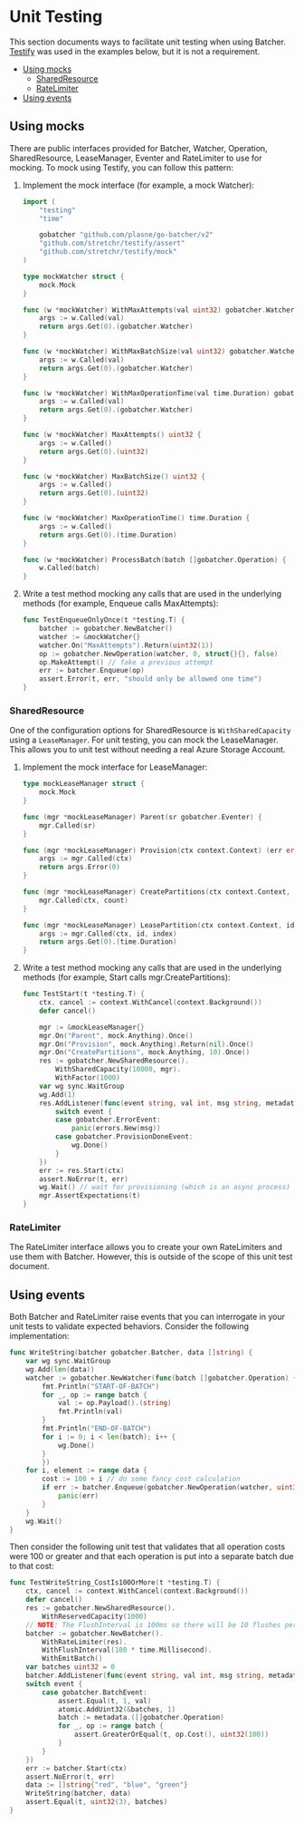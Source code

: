 # Unit Testing

This section documents ways to facilitate unit testing when using Batcher. [Testify](https://github.com/stretchr/testify) was used in the examples below, but it is not a requirement.

- [Using mocks](#using-mocks)
  - [SharedResource](#sharedresource)
  - [RateLimiter](#ratelimiter)
- [Using events](#using-events)

## Using mocks

There are public interfaces provided for Batcher, Watcher, Operation, SharedResource, LeaseManager, Eventer and RateLimiter to use for mocking. To mock using Testify, you can follow this pattern:

1. Implement the mock interface (for example, a mock Watcher):

    ```go
    import (
        "testing"
        "time"

        gobatcher "github.com/plasne/go-batcher/v2"
        "github.com/stretchr/testify/assert"
        "github.com/stretchr/testify/mock"
    )

    type mockWatcher struct {
        mock.Mock
    }

    func (w *mockWatcher) WithMaxAttempts(val uint32) gobatcher.Watcher {
        args := w.Called(val)
        return args.Get(0).(gobatcher.Watcher)
    }

    func (w *mockWatcher) WithMaxBatchSize(val uint32) gobatcher.Watcher {
        args := w.Called(val)
        return args.Get(0).(gobatcher.Watcher)
    }

    func (w *mockWatcher) WithMaxOperationTime(val time.Duration) gobatcher.Watcher {
        args := w.Called(val)
        return args.Get(0).(gobatcher.Watcher)
    }

    func (w *mockWatcher) MaxAttempts() uint32 {
        args := w.Called()
        return args.Get(0).(uint32)
    }

    func (w *mockWatcher) MaxBatchSize() uint32 {
        args := w.Called()
        return args.Get(0).(uint32)
    }

    func (w *mockWatcher) MaxOperationTime() time.Duration {
        args := w.Called()
        return args.Get(0).(time.Duration)
    }

    func (w *mockWatcher) ProcessBatch(batch []gobatcher.Operation) {
        w.Called(batch)
    }
    ```

1. Write a test method mocking any calls that are used in the underlying methods (for example, Enqueue calls MaxAttempts):

    ```go
    func TestEnqueueOnlyOnce(t *testing.T) {
        batcher := gobatcher.NewBatcher()
        watcher := &mockWatcher{}
        watcher.On("MaxAttempts").Return(uint32(1))
        op := gobatcher.NewOperation(watcher, 0, struct{}{}, false)
        op.MakeAttempt() // fake a previous attempt
        err := batcher.Enqueue(op)
        assert.Error(t, err, "should only be allowed one time")
    }
    ```

### SharedResource
<!-- TODO: Review -->
One of the configuration options for SharedResource is `WithSharedCapacity` using a `LeaseManager`. For unit testing, you can mock the LeaseManager. This allows you to unit test without needing a real Azure Storage Account.

1. Implement the mock interface for LeaseManager:

    ```go
    type mockLeaseManager struct {
        mock.Mock
    }

    func (mgr *mockLeaseManager) Parent(sr gobatcher.Eventer) {
        mgr.Called(sr)
    }

    func (mgr *mockLeaseManager) Provision(ctx context.Context) (err error) {
        args := mgr.Called(ctx)
        return args.Error(0)
    }

    func (mgr *mockLeaseManager) CreatePartitions(ctx context.Context, count int) {
        mgr.Called(ctx, count)
    }

    func (mgr *mockLeaseManager) LeasePartition(ctx context.Context, id string, index uint32) (leaseTime time.Duration) {
        args := mgr.Called(ctx, id, index)
        return args.Get(0).(time.Duration)
    }
    ```

1. Write a test method mocking any calls that are used in the underlying methods (for example, Start calls mgr.CreatePartitions):

    ```go
    func TestStart(t *testing.T) {
        ctx, cancel := context.WithCancel(context.Background())
        defer cancel()

        mgr := &mockLeaseManager{}
        mgr.On("Parent", mock.Anything).Once()
        mgr.On("Provision", mock.Anything).Return(nil).Once()
        mgr.On("CreatePartitions", mock.Anything, 10).Once()
        res := gobatcher.NewSharedResource().
            WithSharedCapacity(10000, mgr).
            WithFactor(1000)
        var wg sync.WaitGroup
        wg.Add(1)
        res.AddListener(func(event string, val int, msg string, metadata interface{}) {
            switch event {
            case gobatcher.ErrorEvent:
                panic(errors.New(msg))
            case gobatcher.ProvisionDoneEvent:
                wg.Done()
            }
        })
        err := res.Start(ctx)
        assert.NoError(t, err)
        wg.Wait() // wait for provisioning (which is an async process) to finish
        mgr.AssertExpectations(t)
    }
    ```

### RateLimiter

The RateLimiter interface allows you to create your own RateLimiters and use them with Batcher. However, this is outside of the scope of this unit test document.

## Using events

Both Batcher and RateLimiter raise events that you can interrogate in your unit tests to validate expected behaviors. Consider the following implementation:

```go
func WriteString(batcher gobatcher.Batcher, data []string) {
    var wg sync.WaitGroup
    wg.Add(len(data))
    watcher := gobatcher.NewWatcher(func(batch []gobatcher.Operation) {
        fmt.Println("START-OF-BATCH")
        for _, op := range batch {
            val := op.Payload().(string)
            fmt.Println(val)
        }
        fmt.Println("END-OF-BATCH")
        for i := 0; i < len(batch); i++ {
            wg.Done()
        }
        })
    for i, element := range data {
        cost := 100 + i // do some fancy cost calculation
        if err := batcher.Enqueue(gobatcher.NewOperation(watcher, uint32(cost), element, true)); err != nil {
            panic(err)
        }
    }
    wg.Wait()
}
```

Then consider the following unit test that validates that all operation costs were 100 or greater and that each operation is put into a separate batch due to that cost:

```go
func TestWriteString_CostIs100OrMore(t *testing.T) {
    ctx, cancel := context.WithCancel(context.Background())
    defer cancel()
    res := gobatcher.NewSharedResource().
        WithReservedCapacity(1000)
    // NOTE: The FlushInterval is 100ms so there will be 10 flushes per second with 100 capacity each, so operations that are 100 or more should be in their own batches
    batcher := gobatcher.NewBatcher().
        WithRateLimiter(res).
        WithFlushInterval(100 * time.Millisecond).
        WithEmitBatch()
    var batches uint32 = 0
    batcher.AddListener(func(event string, val int, msg string, metadata interface{}) {
    switch event {
        case gobatcher.BatchEvent:
            assert.Equal(t, 1, val)
            atomic.AddUint32(&batches, 1)
            batch := metadata.([]gobatcher.Operation)
            for _, op := range batch {
                assert.GreaterOrEqual(t, op.Cost(), uint32(100))
            }
        }
    })
    err := batcher.Start(ctx)
    assert.NoError(t, err)
    data := []string{"red", "blue", "green"}
    WriteString(batcher, data)
    assert.Equal(t, uint32(3), batches)
}
```
